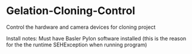 # Gelation-Cloning-Control
Control the hardware and camera devices for cloning project

Install notes:
Must have Basler Pylon software installed (this is the reason for the the runtime SEHException when running program)
